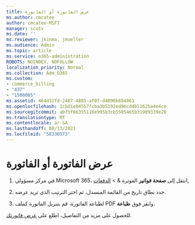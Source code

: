 ```yaml
---
title: عرض الفاتورة أو الفاتورة
ms.author: cmcatee
author: cmcatee-MSFT
manager: scotv
ms.date: ''
ms.reviewer: jkinma, jmueller
ms.audience: Admin
ms.topic: article
ms.service: o365-administration
ROBOTS: NOINDEX, NOFOLLOW
localization_priority: Normal
ms.collection: Adm_O365
ms.custom:
- commerce_billing
- "437"
- "1500005"
ms.assetid: 464d32fd-2487-4885-af0f-d4096b694861
ms.openlocfilehash: 1cbd1e84557fcba3b5192ed06cd4b1162ba4e4ce
ms.sourcegitcommit: ab75f66355116e995b3cb5505465b31989339e28
ms.translationtype: MT
ms.contentlocale: ar-SA
ms.lasthandoff: 08/13/2021
ms.locfileid: "58330573"
---
```

# <a name="view-my-bill-or-invoice"></a>عرض الفاتورة أو الفاتورة

1. في مركز مسؤولي Microsoft 365، انتقل إلى **صفحة فواتير** الفوترة & \> [الدفعات.](https://go.microsoft.com/fwlink/p/?linkid=848039)

2. حدد نطاق تاريخ من القائمة المنسدل، ثم اختر الترتيب الذي تريد عرضه.

3. لطباعة الفاتورة، قم بتنزيل الفاتورة كملف PDF وانقر فوق **طباعة**.

للحصول على مزيد من التفاصيل، اطلع على [عرض فاتورتك](https://docs.microsoft.com/microsoft-365/commerce/billing-and-payments/view-your-bill-or-invoice).
